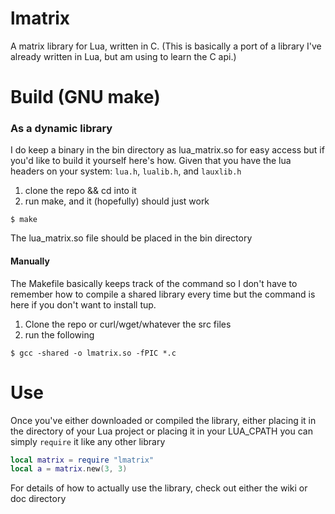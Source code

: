 # lmatrix 
A matrix library for Lua, written in C. (This is basically a port of a library I've already written in Lua, but am using to learn the C api.)


# Build (GNU make)

### As a dynamic library
I do keep a binary in the bin directory as lua\_matrix.so for easy access but if you'd like to build it yourself here's how.
Given that you have the lua headers on your system: `lua.h`, `lualib.h`, and `lauxlib.h`

1. clone the repo && cd into it
2. run make, and it (hopefully) should just work
```
$ make
```

The lua\_matrix.so file should be placed in the bin directory

#### Manually
The Makefile basically keeps track of the command so I don't have to remember how to compile a shared library every time but the command is here if you don't want to install tup.

1. Clone the repo or curl/wget/whatever the src files
2. run the following
```
$ gcc -shared -o lmatrix.so -fPIC *.c
```

# Use
Once you've either downloaded or compiled the library, either placing it in the directory of your Lua project or placing it in your LUA\_CPATH you can simply `require` it like any other library

```lua
local matrix = require "lmatrix"
local a = matrix.new(3, 3)
```

For details of how to actually use the library, check out either the wiki or doc directory

